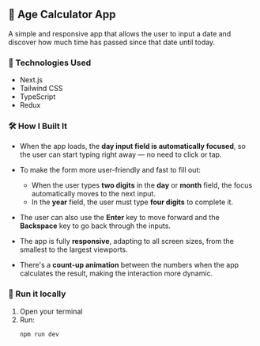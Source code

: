 ## 🧮 Age Calculator App

A simple and responsive app that allows the user to input a date and discover how much time has passed since that date until today.

### 🚀 Technologies Used
- Next.js
- Tailwind CSS
- TypeScript
- Redux

### 🛠️ How I Built It

- When the app loads, the **day input field is automatically focused**, so the user can start typing right away — no need to click or tap.
  
- To make the form more user-friendly and fast to fill out:
  - When the user types **two digits** in the **day** or **month** field, the focus automatically moves to the next input.
  - In the **year** field, the user must type **four digits** to complete it.

- The user can also use the **Enter** key to move forward and the **Backspace** key to go back through the inputs.

- The app is fully **responsive**, adapting to all screen sizes, from the smallest to the largest viewports.

- There's a **count-up animation** between the numbers when the app calculates the result, making the interaction more dynamic.

### 🧪 Run it locally

1. Open your terminal
2. Run:
   ```bash
   npm run dev
